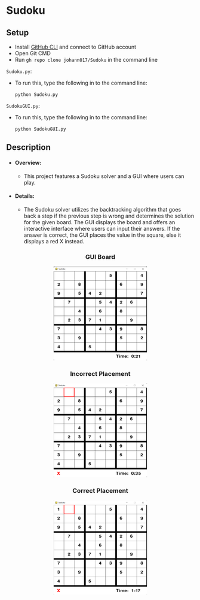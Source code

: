 # Sudoku

## Setup
- Install [GitHub CLI](https://cli.github.com/) and connect to GitHub account
- Open Git CMD
- Run `gh repo clone johann017/Sudoku` in the command line

`Sudoku.py`:
- To run this, type the following in to the command line:
  ```
  python Sudoku.py
  ```
  
`SudokuGUI.py`:
- To run this, type the following in to the command line:
  ```
  python SudokuGUI.py
  ```


## Description
- #### Overview: 
    - This project features a Sudoku solver and a GUI where users can play.
- #### Details: 
    - The Sudoku solver utilizes the backtracking algorithm that goes back a step if the previous step is wrong and determines the solution for the given board. The GUI displays the board and offers an interactive interface where users can input their answers. If the answer is correct, the GUI places the value in the square, else it displays a red X instead.
    
<h3 align="center">GUI Board</h3>    
<p align="center">
   <img src="https://github.com/johann017/Sudoku/blob/22c2899e21ec943ff8df87d246e701dee6d66c53/Screenshots/SudokuBoard.PNG" width = "250"     height = "250"/>
</p>

<h3 align="center">Incorrect Placement</h3>
<p align="center">
   <img src="https://github.com/johann017/Sudoku/blob/9bf7a2a44c3106e9e2e905712db680b2249a769d/Screenshots/Incorrect.PNG" width = "250"     height = "250"/>
</p>

<h3 align="center">Correct Placement</h3>
<p align="center">
   <img src="https://github.com/johann017/Sudoku/blob/9bf7a2a44c3106e9e2e905712db680b2249a769d/Screenshots/Correct.PNG" width = "250"     height = "250"/>
</p>
